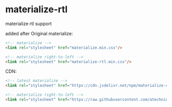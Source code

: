 # materialize-rtl
materialize rtl support

added after Original materialize:
```html
<!-- materialize -->
<link rel="stylesheet" href="materialize.min.css"/>

<!-- materialize right-to-left -->
<link rel="stylesheet" href="materialize-rtl.min.css"/>
```

CDN:
```html
<!-- latest materialize -->
<link rel="stylesheet" href="https://cdn.jsdelivr.net/npm/materialize-css@latest/dist/css/materialize.min.css"/>

<!-- materialize right-to-left -->
<link rel="stylesheet" href="https://raw.githubusercontent.com/atechninfo/materialize-rtl/master/materialize-rtl.min.css"/>
```
